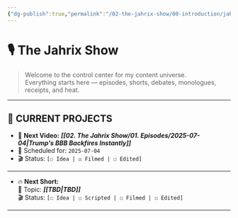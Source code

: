```yaml
---
{"dg-publish":true,"permalink":"/02-the-jahrix-show/00-introduction/jahrix-show-introduction/","created":"2025-06-27T23:08:02.111-04:00","updated":"2025-07-04T04:02:58.021-04:00"}
---
```


# 🎙️ The Jahrix Show

> Welcome to the control center for my content universe.  
> Everything starts here — episodes, shorts, debates, monologues, receipts, and heat.

---

## 📌 CURRENT PROJECTS

- 🎥 **Next Video:** ***[[02. The Jahrix Show/01. Episodes/2025-07-04\|Trump's BBB Backfires Instantly]]***  
- 📅 Scheduled for: `2025-07-04`  
-   🎬 Status: `[☐ Idea | ☑️ Filmed | ☐ Edited]`
---
- 🔥 **Next Short:**  
  🧵 Topic: ***[[TBD\|TBD]]***  
  🎬 Status: `[☐ Idea | ☐ Scripted | ☐ Filmed | ☐ Edited]`
---
